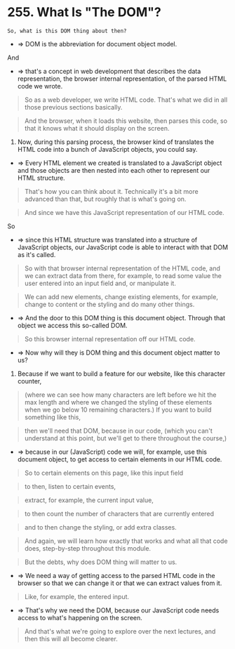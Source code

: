 # 255. What Is "The DOM"?

```
So, what is this DOM thing about then?
```

- => DOM is the abbreviation for document object model.

And

- => that's a concept in web development that describes the data representation, the browser internal representation, of the parsed HTML code we wrote.

> So as a web developer, we write HTML code. That's what we did in all those previous sections basically.

> And the browser, when it loads this website, then parses this code, so that it knows what it should display on the screen.

1. Now, during this parsing process, the browser kind of translates the HTML code into a bunch of JavaScript objects, you could say.

- => Every HTML element we created is translated to a JavaScript object and those objects are then nested into each other to represent our HTML structure.

> That's how you can think about it. Technically it's a bit more advanced than that, but roughly that is what's going on.

> And since we have this JavaScript representation of our HTML code.

So

- => since this HTML structure was translated into a structure of JavaScript objects, our JavaScript code is able to interact with that DOM as it's called.

> So with that browser internal representation of the HTML code, and we can extract data from there, for example, to read some value the user entered into an input field and, or manipulate it.

> We can add new elements, change existing elements, for example, change to content or the styling and do many other things.

- => And the door to this DOM thing is this document object. Through that object we access this so-called DOM.

> So this browser internal representation off our HTML code.

- => Now why will they is DOM thing and this document object matter to us?

1. Because if we want to build a feature for our website, like this character counter,

> (where we can see how many characters are left before we hit the max length and where we changed the styling of these elements when we go below 10 remaining characters.) If you want to build something like this,

> then we'll need that DOM, because in our code, (which you can't understand at this point, but we'll get to there throughout the course,)

- => because in our (JavaScript) code we will, for example, use this document object, to get access to certain elements in our HTML code.

> So to certain elements on this page, like this input field

> to then, listen to certain events,

> extract, for example, the current input value,

> to then count the number of characters that are currently entered

> and to then change the styling, or add extra classes.

> And again, we will learn how exactly that works and what all that code does, step-by-step throughout this module.

> But the debts, why does DOM thing will matter to us.

- => We need a way of getting access to the parsed HTML code in the browser so that we can change it or that we can extract values from it.

> Like, for example, the entered input.

- => That's why we need the DOM, because our JavaScript code needs access to what's happening on the screen.

> And that's what we're going to explore over the next lectures, and then this will all become clearer.
